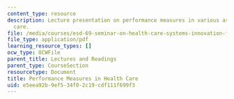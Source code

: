 ```yaml
---
content_type: resource
description: Lecture presentation on performance measures in various aspects of health
  care.
file: /media/courses/esd-69-seminar-on-health-care-systems-innovation-fall-2010/e5eea92b9ef534f02c19cdf111f699f3_MITESD_69F10_lecture4.pdf
file_type: application/pdf
learning_resource_types: []
ocw_type: OCWFile
parent_title: Lectures and Readings
parent_type: CourseSection
resourcetype: Document
title: Performance Measures in Health Care
uid: e5eea92b-9ef5-34f0-2c19-cdf111f699f3
---
```

